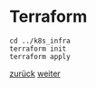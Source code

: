 Terraform
===

```
cd ../k8s_infra
terraform init
terraform apply
```

[zurück](https://github.com/JohnnyW74/DevOpsCon2019/blob/master/doc/03-prepare.md) [weiter](https://github.com/JohnnyW74/DevOpsCon2019/blob/master/doc/05-kubespray.md)
